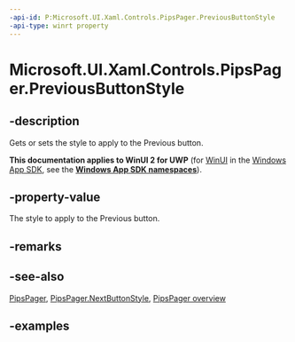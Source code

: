 ```yaml
---
-api-id: P:Microsoft.UI.Xaml.Controls.PipsPager.PreviousButtonStyle
-api-type: winrt property
---
```


# Microsoft.UI.Xaml.Controls.PipsPager.PreviousButtonStyle

<!--
public Windows.UI.Xaml.Style PreviousButtonStyle { get; set; }
-->

## -description

Gets or sets the style to apply to the Previous button.

**This documentation applies to WinUI 2 for UWP** (for [WinUI](/windows/apps/winui/winui3/) in the [Windows App SDK](/windows/apps/windows-app-sdk/), see the **[Windows App SDK namespaces](/windows/windows-app-sdk/api/winrt/)**).

## -property-value

The style to apply to the Previous button.

## -remarks

## -see-also

[PipsPager](pipspager.md), [PipsPager.NextButtonStyle](pipspager_nextbuttonstyle.md), [PipsPager overview](/windows/apps/design/controls/pipspager)

## -examples
